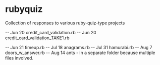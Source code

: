 rubyquiz
========

Collection of responses to various ruby-quiz-type projects

-- Jun 20 credit\_card\_validation.rb
-- Jun 20 credit\_card\_validation\_TAKE1.rb

-- Jun 21 timeup.rb
-- Jul 18 anagrams.rb
-- Jul 31 hamurabi.rb
-- Aug  7 doors\_w\_answer.rb
-- Aug 14 ants - in a separate folder because multiple files involved.

